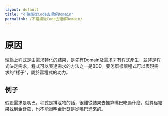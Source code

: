 ```yaml
---
layout: default
title: "不建議從Code去理解Domain"
permalink: /不建議從Code去理解Domain/
---
```


# 原因
理論上程式是由需求轉化的結果，是先有Domain及需求才有程式產生，並非是程式決定需求，程式可以表達需求的方法之一是BDD。要怎麼樣讓程式可以表現需求的"樣子"，屬於寫程式的功力。

## 例子
假設需求是嘴巴，程式是排泄物的話，很難從結果去推算嘴巴吃過什麼，就算從結果找到金針菇，也不能證明金針菇是從嘴巴進來的。